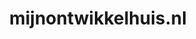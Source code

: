 ---
layout: post
title:  "mijnontwikkelhuis.nl"
internal_url:  "/dutchgov/mijnontwikkelhuis.nl.html"
categories: dutchgov
---